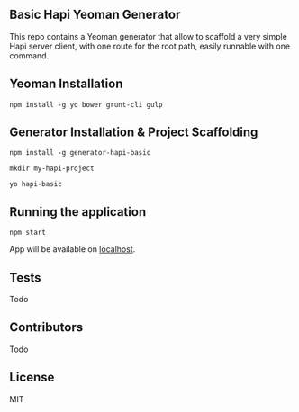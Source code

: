 ## Basic Hapi Yeoman Generator

This repo contains a Yeoman generator that allow to scaffold a very simple Hapi server client, with one route for the root path, easily runnable with one command.

## Yeoman Installation

```npm install -g yo bower grunt-cli gulp```

## Generator Installation & Project Scaffolding

```npm install -g generator-hapi-basic```

```mkdir my-hapi-project```

```yo hapi-basic```

## Running the application

```npm start```

App will be available on [localhost](http://localhost:3000).


## Tests

Todo

## Contributors

Todo

## License

MIT